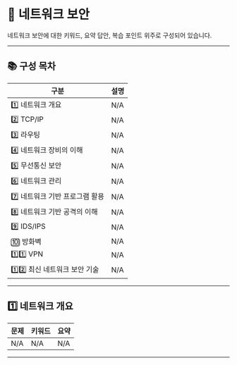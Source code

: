  # 🧠 네트워크 보안

네트워크 보안에 대한 키워드, 요약 답안, 복습 포인트 위주로 구성되어 있습니다.

---

## 📚 구성 목차

| 구분 | 설명 | 
|------|------|
| 1️⃣ 네트워크 개요 | N/A |
| 2️⃣ TCP/IP | N/A |
| 3️⃣ 라우팅 | N/A |
| 4️⃣ 네트워크 장비의 이해 | N/A |
| 5️⃣ 무선통신 보안 | N/A |
| 6️⃣ 네트워크 관리 | N/A |
| 7️⃣ 네트워크 기반 프로그램 활용 | N/A |
| 8️⃣ 네트워크 기반 공격의 이해 | N/A |
| 9️⃣ IDS/IPS | N/A |
| 🔟 방화벽 | N/A |  
| 1️⃣1️⃣ VPN | N/A |
| 1️⃣2️⃣ 최신 네트워크 보안 기술 | N/A |
---

## 1️⃣ 네트워크 개요

| 문제 | 키워드 | 요약 |
|------|--------|------|
| N/A | N/A | N/A |
---
